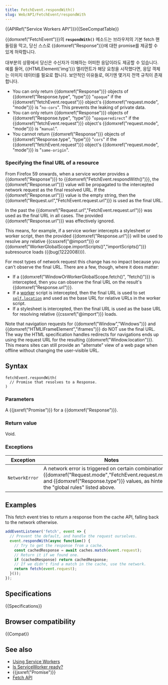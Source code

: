 ```yaml
---
title: FetchEvent.respondWith()
slug: Web/API/FetchEvent/respondWith
---
```

{{APIRef("Service Workers API")}}{{SeeCompatTable}}

{{domxref("FetchEvent")}}의 **`respondWith()`** 메소드는 브라우저의 기본 fetch 핸들링을 막고, 당신 스스로 {{domxref("Response")}}에 대한 promise를 제공할 수 있게 허락합니다.

대부분의 상황에서 당신은 수신자가 이해하는 어떠한 응답이라도 제공할 수 있습니다. 예를 들어, {{HTMLElement('img')}} 엘리먼트가 해당 요청을 시작했다면, 응답 객체는 이미지 데이터를 필요로 합니다. 보안적인 이유들로, 여기엔 몇가지 전역 규칙이 존재합니다.

- You can only return {{domxref("Response")}} objects of {{domxref("Response.type", "type")}} "`opaque`" if the {{domxref("fetchEvent.request")}} object's {{domxref("request.mode", "mode")}} is "`no-cors`". This prevents the leaking of private data.
- You can only return {{domxref("Response")}} objects of {{domxref("Response.type", "type")}} "`opaqueredirect`" if the {{domxref("fetchEvent.request")}} object's {{domxref("request.mode", "mode")}} is "`manual`".
- You cannot return {{domxref("Response")}} objects of {{domxref("Response.type", "type")}} "`cors`" if the {{domxref("fetchEvent.request")}} object's {{domxref("request.mode", "mode")}} is "`same-origin`".

### Specifying the final URL of a resource

From Firefox 59 onwards, when a service worker provides a {{domxref("Response")}} to {{domxref("FetchEvent.respondWith()")}}, the {{domxref("Response.url")}} value will be propagated to the intercepted network request as the final resolved URL. If the {{domxref("Response.url")}} value is the empty string, then the {{domxref("Request.url","FetchEvent.request.url")}} is used as the final URL.

In the past the {{domxref("Request.url","FetchEvent.request.url")}} was used as the final URL in all cases. The provided {{domxref("Response.url")}} was effectively ignored.

This means, for example, if a service worker intercepts a stylesheet or worker script, then the provided {{domxref("Response.url")}} will be used to resolve any relative {{cssxref("@import")}} or {{domxref("WorkerGlobalScope.importScripts()","importScripts()")}} subresource loads ({{bug(1222008)}}).

For most types of network request this change has no impact because you can't observe the final URL. There are a few, though, where it does matter:

- If a {{domxref("WindowOrWorkerGlobalScope.fetch()", "fetch()")}} is intercepted, then you can observe the final URL on the result's {{domxref("Response.url")}}.
- If a [worker](/ko/docs/Web/API/Web_Workers_API) script is intercepted, then the final URL is used to set [`self.location`](/en-US/docs/Web/API/WorkerGlobalScope/location) and used as the base URL for relative URLs in the worker script.
- If a stylesheet is intercepted, then the final URL is used as the base URL for resolving relative {{cssxref("@import")}} loads.

Note that navigation requests for {{domxref("Window","Windows")}} and {{domxref("HTMLIFrameElement","iframes")}} do NOT use the final URL. The way the HTML specification handles redirects for navigations ends up using the request URL for the resulting {{domxref("Window.location")}}. This means sites can still provide an "alternate" view of a web page when offline without changing the user-visible URL.

## Syntax

    fetchEvent.respondWith(
      // Promise that resolves to a Response.
    ​)

### Parameters

A {{jsxref("Promise")}} for a {{domxref("Response")}}.

### Return value

Void.

### Exceptions

| Exception      | Notes                                                                                                                                                                                                                              |
| -------------- | ---------------------------------------------------------------------------------------------------------------------------------------------------------------------------------------------------------------------------------- |
| `NetworkError` | A network error is triggered on certain combinations of {{domxref("Request.mode","FetchEvent.request.mode")}} and {{domxref("Response.type")}} values, as hinted at in the "global rules" listed above. |

## Examples

This fetch event tries to return a response from the cache API, falling back to the network otherwise.

```js
addEventListener('fetch', event => {
  // Prevent the default, and handle the request ourselves.
  event.respondWith(async function() {
    // Try to get the response from a cache.
    const cachedResponse = await caches.match(event.request);
    // Return it if we found one.
    if (cachedResponse) return cachedResponse;
    // If we didn't find a match in the cache, use the network.
    return fetch(event.request);
  }());
});
```

## Specifications

{{Specifications}}

## Browser compatibility

{{Compat}}

## See also

- [Using Service Workers](/ko/docs/Web/API/ServiceWorker_API/Using_Service_Workers)
- [Is ServiceWorker ready?](https://jakearchibald.github.io/isserviceworkerready/)
- {{jsxref("Promise")}}
- [Fetch API](/ko/docs/Web/API/Fetch_API)
